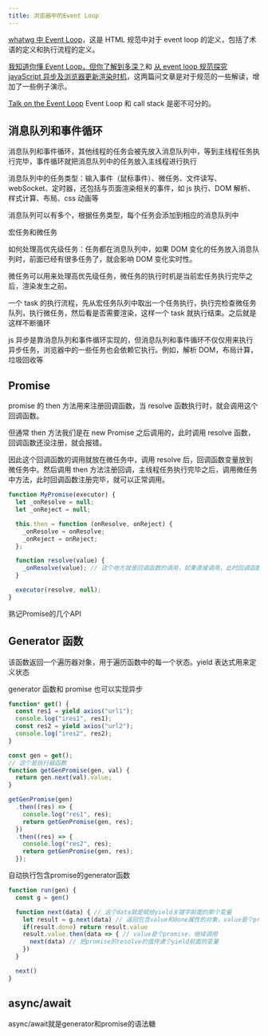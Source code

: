 ```yaml
---
title: 浏览器中的Event Loop
---
```


[whatwg 中 Event Loop](https://html.spec.whatwg.org/multipage/webappapis.html#event-loops)，这是 HTML 规范中对于 event loop 的定义，包括了术语的定义和执行流程的定义。

[我知道你懂 Event Loop，但你了解到多深？](https://yeefun.github.io/event-loop-in-depth/)和 [从 event loop 规范探究 javaScript 异步及浏览器更新渲染时机](https://github.com/aooy/blog/issues/5)，这两篇问文章是对于规范的一些解读，增加了一些例子演示。

[Talk on the Event Loop](https://2014.jsconf.eu/speakers/philip-roberts-what-the-heck-is-the-event-loop-anyway.html)
Event Loop 和 call stack 是密不可分的。

## 消息队列和事件循环

消息队列和事件循环，其他线程的任务会被先放入消息队列中，等到主线程任务执行完毕，事件循环就把消息队列中的任务放入主线程进行执行

消息队列中的任务类型：输入事件（鼠标事件）、微任务、文件读写、webSocket、定时器，还包括与页面渲染相关的事件，如 js 执行、DOM 解析、样式计算、布局、css 动画等

消息队列可以有多个，根据任务类型，每个任务会添加到相应的消息队列中

宏任务和微任务

如何处理高优先级任务：任务都在消息队列中，如果 DOM 变化的任务放入消息队列时，前面已经有很多任务了，就会影响 DOM 变化实时性。

微任务可以用来处理高优先级任务，微任务的执行时机是当前宏任务执行完毕之后，渲染发生之前。

一个 task 的执行流程，先从宏任务队列中取出一个任务执行，执行完检查微任务队列，执行微任务，然后看是否需要渲染，这样一个 task 就执行结束。之后就是这样不断循环

js 异步是靠消息队列和事件循环实现的，但消息队列和事件循环不仅仅用来执行异步任务，浏览器中的一些任务也会依赖它执行。例如，解析 DOM，布局计算，垃圾回收等

## Promise

promise 的 then 方法用来注册回调函数，当 resolve 函数执行时，就会调用这个回调函数。

但通常 then 方法我们是在 new Promise 之后调用的，此时调用 resolve 函数，回调函数还没注册，就会报错。

因此这个回调函数的调用就放在微任务中，调用 resolve 后，回调函数变量放到微任务中。然后调用 then 方法注册回调，主线程任务执行完毕之后，调用微任务中方法，此时回调函数注册完毕，就可以正常调用。

```js
function MyPromise(executor) {
  let _onResolve = null;
  let _onReject = null;

  this.then = function (onResolve, onReject) {
    _onResolve = onResolve;
    _onReject = onReject;
  };

  function resolve(value) {
    _onResolve(value); // 这个地方就是回调函数的调用，如果直接调用，此时回调函数还未绑定，需要延迟调用，用微任务实现延迟调用，又比setTimeout可以保证执行的效率
  }

  executor(resolve, null);
}
```

熟记Promise的几个API

## Generator 函数

该函数返回一个遍历器对象，用于遍历函数中的每一个状态。yield 表达式用来定义状态

generator 函数和 promise 也可以实现异步

```js
function* get() {
  const res1 = yield axios("url1");
  console.log("ires1", res1);
  const res2 = yield axios("url2");
  console.log("ires2", res2);
}

const gen = get();
// 这个是执行器函数
function getGenPromise(gen, val) {
  return gen.next(val).value;
}

getGenPromise(gen)
  .then((res) => {
    console.log("res1", res);
    return getGenPromise(gen, res);
  })
  .then((res) => {
    console.log("res2", res);
    return getGenPromise(gen, res);
  });
```

自动执行包含promise的generator函数

```js
function run(gen) {
  const g = gen()

  function next(data) { // 这个data就是赋给yield关键字前面的那个变量
    let result = g.next(data) // 返回包含value和done属性的对象，value是个promise对象
    if(result.done) return result.value
    result.value.then(data => { // value是个promise，继续调用
      next(data) // 把promise的resolve的值传递个yield前面的变量
    })
  }

  next()
}
```

## async/await

async/await就是generator和promise的语法糖